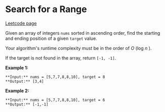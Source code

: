 # Search for a Range
[Leetcode page](https://leetcode.com/problems/search-for-a-range/description)

Given an array of integers `nums` sorted in ascending order, find the starting
and ending position of a given `target` value.

Your algorithm's runtime complexity must be in the order of _O_ (log _n_ ).

If the target is not found in the array, return `[-1, -1]`.

**Example 1:**

    
    
    **Input:** nums = [5,7,7,8,8,10], target = 8
    **Output:** [3,4]

**Example 2:**

    
    
    **Input:** nums = [5,7,7,8,8,10], target = 6
    **Output:** [-1,-1]

